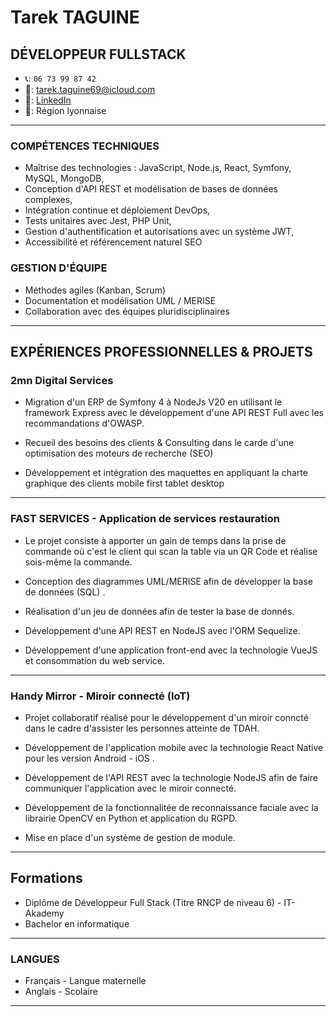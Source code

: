 # Tarek TAGUINE
## DÉVELOPPEUR FULLSTACK

- 📞: `06 73 99 87 42`
- 📧: [tarek.taguine69@icloud.com](mailto:tarek.taguine9@icloud.com)
- 🔗: [LinkedIn](https://www.linkedin.com/in/tarek-nordine-taguine/)
- 📍: Région lyonnaise

---

### COMPÉTENCES TECHNIQUES  
- Maîtrise des technologies : JavaScript, Node.js, React, Symfony, MySQL, MongoDB,
- Conception d'API REST et modélisation de bases de données complexes,
- Intégration continue et déploiement DevOps,
- Tests unitaires avec Jest, PHP Unit,
- Gestion d'authentification et autorisations avec un système JWT,
- Accessibilité et référencement naturel SEO

### GESTION D'ÉQUIPE 
- Méthodes agiles (Kanban, Scrum)
- Documentation et modélisation UML / MERISE
- Collaboration avec des équipes pluridisciplinaires

---

## EXPÉRIENCES PROFESSIONNELLES & PROJETS

### 2mn Digital Services

- Migration d'un ERP de Symfony 4 à NodeJs V20 en utilisant le framework Express avec le développement d'une API REST Full avec les recommandations d'OWASP.

- Recueil des besoins des clients & Consulting dans le carde d'une optimisation des moteurs de recherche (SEO)

- Développement et intégration des maquettes en appliquant la charte graphique des clients mobile first tablet desktop

---


### FAST SERVICES - Application de services restauration
- Le projet consiste à apporter un gain de temps dans la prise de commande où c'est le client qui scan la table via un QR Code et réalise sois-même la commande.
  
- Conception des diagrammes UML/MERISE afin de développer la base de données (SQL) .
  
- Réalisation d'un jeu de données afin de tester la base de donnés.
  
- Développement d'une API REST en NodeJS avec l'ORM Sequelize.
  
- Développement d'une application front-end avec la technologie VueJS et consommation du web service.

---

### Handy Mirror - Miroir connecté (IoT)
- Projet collaboratif réalisé pour le développement d'un miroir conncté dans le cadre d'assister les personnes atteinte de TDAH.
  
- Développement de l'application mobile avec la technologie React Native pour les version Android - iOS .
  
- Développement de l'API REST avec la technologie NodeJS afin de faire communiquer l'application avec le miroir connecté.
  
- Développement de la fonctionnalitée de reconnaissance faciale avec la librairie OpenCV en Python et application du RGPD.
  
- Mise en place d'un système de gestion de module.

---

## Formations

- Diplôme de Développeur Full Stack (Titre RNCP de niveau 6) - IT-Akademy   
- Bachelor en informatique
---

### LANGUES
- Français - Langue maternelle
- Anglais - Scolaire

---
